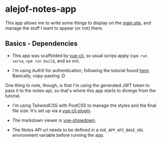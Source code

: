 # alejof-notes-app

This app allows me to write some things to display on the [main site](https://alejof.dev), and manage the stuff I want to appear (or not) there.

## Basics - Dependencies

* This app was scaffolded by [vue-cli][vue-cli], so usual scrips apply (`npm run serve`, `npm run build`, and so on).

* I'm using Auth0 for authentication, following the tutorial found [here][auth0]. Basically, copy-pasting :D

One thing to note, though, is that I'm using the generated JWT token to pass it to the notes-api, so that's where this app starts to diverge from the tutorial.

* I'm using TailwindCSS with PostCSS to manage the styles and the final file size. It's set up via a [vue-cli plugin][css-plugin].

* The markdown viewer is [vue-showdown][md].

[vue-cli]:https://cli.vuejs.org/
[auth0]:https://auth0.com/docs/quickstart/spa/vuejs
[css-plugin]:https://github.com/forsartis/vue-cli-plugin-tailwind
[md]:https://github.com/meteorlxy/vue-showdown

* The Notes API url needs to be defined in a `VUE_APP_API_BASE_URL` environment variable before running the app.
